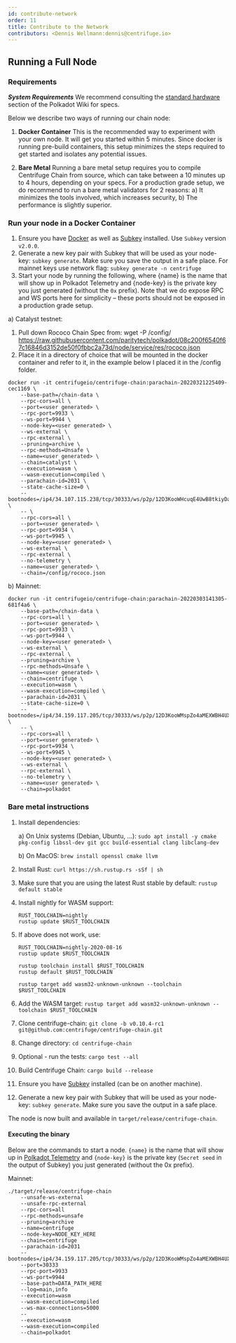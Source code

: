 ```yaml
---
id: contribute-network
order: 11
title: Contribute to the Network
contributors: <Dennis Wellmann:dennis@centrifuge.io>
---
```


## Running a Full Node

### Requirements

**_System Requirements_**
We recommend consulting the [standard hardware](https://wiki.polkadot.network/docs/en/maintain-guides-how-to-validate-polkadot#standard-hardware) section of the Polkadot Wiki for specs.

Below we describe two ways of running our chain node:

1. **Docker Container**
   This is the recommended way to experiment with your own node. It will get you started within 5 minutes. Since docker is running pre-build containers, this setup minimizes the steps required to get started and isolates any potential issues.

2. **Bare Metal**
   Running a bare metal setup requires you to compile Centrifuge Chain from source, which can take between a 10 minutes up to 4 hours, depending on your specs. For a production grade setup, we do recommend to run a bare metal validators for 2 reasons: a) It minimizes the tools involved, which increases security, b) The performance is slightly superior.

### Run your node in a Docker Container

1. Ensure you have [Docker](https://docs.docker.com/install/) as well as [Subkey](https://github.com/substrate-developer-hub/substrate-developer-hub.github.io/blob/source/docs/knowledgebase/integrate/subkey.md) installed. Use `Subkey` version `v2.0.0`.
2. Generate a new key pair with Subkey that will be used as your node-key: `subkey generate`. Make sure you save the output in a safe place. For mainnet keys use network flag: `subkey generate -n centrifuge`
3. Start your node by running the following, where {name} is the name that will show up in Polkadot Telemetry and {node-key} is the private key you just generated (without the `0x` prefix). Note that we do expose RPC and WS ports here for simplicity – these ports should not be exposed in a production grade setup.

a) Catalyst testnet:

1. Pull down Rococo Chain Spec from: wget -P /config/ https://raw.githubusercontent.com/paritytech/polkadot/08c200f6540f67c16846d3152de50f0fbbc2a73d/node/service/res/rococo.json
2. Place it in a directory of choice that will be mounted in the docker container and refer to it, in the example below I placed it in the /config folder.

```
docker run -it centrifugeio/centrifuge-chain:parachain-20220321225409-cec1169 \
    --base-path=/chain-data \
    --rpc-cors=all \
    --port=<user generated> \
    --rpc-port=9933 \
    --ws-port=9944 \
    --node-key=<user generated> \
    --ws-external \
    --rpc-external \
    --pruning=archive \
    --rpc-methods=Unsafe \
    --name=<user generated> \
    --chain=catalyst \
    --execution=wasm \
    --wasm-execution=compiled \
    --parachain-id=2031 \
    --state-cache-size=0 \
    --bootnodes=/ip4/34.107.115.238/tcp/30333/ws/p2p/12D3KooWHcuqE4UwB8tkiyDazFeuAhHNw9rdUV8DhN6pZCqwMDix \
    -- \
    --rpc-cors=all \
    --port=<user generated> \
    --rpc-port=9934 \
    --ws-port=9945 \
    --node-key=<user generated> \
    --ws-external \
    --rpc-external \
    --no-telemetry \
    --name=<user generated> \
    --chain=/config/rococo.json
```

b) Mainnet:

```
docker run -it centrifugeio/centrifuge-chain:parachain-20220303141305-681f4a6 \
    --base-path=/chain-data \
    --rpc-cors=all \
    --port=<user generated> \
    --rpc-port=9933 \
    --ws-port=9944 \
    --node-key=<user generated> \
    --ws-external \
    --rpc-external \
    --pruning=archive \
    --rpc-methods=Unsafe \
    --name=<user generated> \
    --chain=centrifuge \
    --execution=wasm \
    --wasm-execution=compiled \
    --parachain-id=2031 \
    --state-cache-size=0 \
    --bootnodes=/ip4/34.159.117.205/tcp/30333/ws/p2p/12D3KooWMspZo4aMEXWBH4UXm3gfiVkeu1AE68Y2JDdVzU723QPc \
    -- \
    --rpc-cors=all \
    --port=<user generated> \
    --rpc-port=9934 \
    --ws-port=9945 \
    --node-key=<user generated> \
    --ws-external \
    --rpc-external \
    --no-telemetry \
    --name=<user generated> \
    --chain=polkadot
```

### Bare metal instructions

1. Install dependencies:

   a) On Unix systems (Debian, Ubuntu, ...): `sudo apt install -y cmake pkg-config libssl-dev git gcc build-essential clang libclang-dev`

   b) On MacOS: `brew install openssl cmake llvm`

2. Install Rust: `curl https://sh.rustup.rs -sSf | sh`
3. Make sure that you are using the latest Rust stable by default: `rustup default stable`
4. Install nightly for WASM support:
   ```
   RUST_TOOLCHAIN=nightly
   rustup update $RUST_TOOLCHAIN
   ```
5. If above does not work, use:

   ```
   RUST_TOOLCHAIN=nightly-2020-08-16
   rustup update $RUST_TOOLCHAIN

   rustup toolchain install $RUST_TOOLCHAIN
   rustup default $RUST_TOOLCHAIN

   rustup target add wasm32-unknown-unknown --toolchain $RUST_TOOLCHAIN
   ```

6. Add the WASM target: `rustup target add wasm32-unknown-unknown --toolchain $RUST_TOOLCHAIN`
7. Clone centrifuge-chain: `git clone -b v0.10.4-rc1 git@github.com:centrifuge/centrifuge-chain.git`
8. Change directory: `cd centrifuge-chain`
9. Optional - run the tests: `cargo test --all`
10. Build Centrifuge Chain: `cargo build --release`
11. Ensure you have [Subkey](https://github.com/substrate-developer-hub/substrate-developer-hub.github.io/blob/source/docs/knowledgebase/integrate/subkey.md) installed (can be on another machine).
12. Generate a new key pair with Subkey that will be used as your node-key: `subkey generate`. Make sure you save the output in a safe place.

The node is now built and available in `target/release/centrifuge-chain`.

#### Executing the binary

Below are the commands to start a node. `{name}` is the name that will show up in [Polkadot Telemetry](https://telemetry.polkadot.io) and `{node-key}` is the private key (`Secret seed` in the output of Subkey) you just generated (without the 0x prefix).

Mainnet:

```
./target/release/centrifuge-chain
    --unsafe-ws-external
    --unsafe-rpc-external
    --rpc-cors=all
    --rpc-methods=unsafe
    --pruning=archive
    --name=centrifuge
    --node-key=NODE_KEY_HERE
    --chain=centrifuge
    --parachain-id=2031
    --bootnodes=/ip4/34.159.117.205/tcp/30333/ws/p2p/12D3KooWMspZo4aMEXWBH4UXm3gfiVkeu1AE68Y2JDdVzU723QPc
    --port=30333
    --rpc-port=9933
    --ws-port=9944
    --base-path=DATA_PATH_HERE
    --log=main,info
    --execution=wasm
    --wasm-execution=compiled
    --ws-max-connections=5000
    --
    --execution=wasm
    --wasm-execution=compiled
    --chain=polkadot
```
